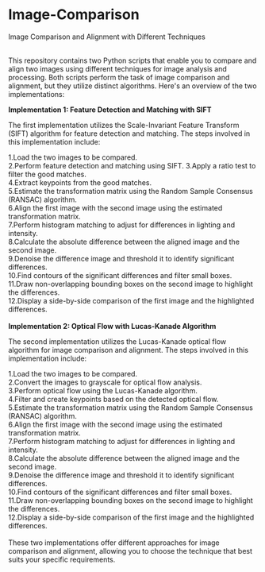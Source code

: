 # Image-Comparison

Image Comparison and Alignment with Different Techniques<br><br>

This repository contains two Python scripts that enable you to compare and align two images using different techniques for image analysis and processing. Both scripts perform the task of image comparison and alignment, but they utilize distinct algorithms. Here's an overview of the two implementations:<br>

**Implementation 1: Feature Detection and Matching with SIFT**<br>

The first implementation utilizes the Scale-Invariant Feature Transform (SIFT) algorithm for feature detection and matching. The steps involved in this implementation include:<br>

1.Load the two images to be compared.<br>
2.Perform feature detection and matching using SIFT.
3.Apply a ratio test to filter the good matches.<br>
4.Extract keypoints from the good matches.<br>
5.Estimate the transformation matrix using the Random Sample Consensus (RANSAC) algorithm.<br>
6.Align the first image with the second image using the estimated transformation matrix.<br>
7.Perform histogram matching to adjust for differences in lighting and intensity.<br>
8.Calculate the absolute difference between the aligned image and the second image.<br>
9.Denoise the difference image and threshold it to identify significant differences.<br>
10.Find contours of the significant differences and filter small boxes.<br>
11.Draw non-overlapping bounding boxes on the second image to highlight the differences.<br>
12.Display a side-by-side comparison of the first image and the highlighted differences.<br><br>
**Implementation 2: Optical Flow with Lucas-Kanade Algorithm**<br>

The second implementation utilizes the Lucas-Kanade optical flow algorithm for image comparison and alignment. The steps involved in this implementation include:<br>

1.Load the two images to be compared.<br>
2.Convert the images to grayscale for optical flow analysis.<br>
3.Perform optical flow using the Lucas-Kanade algorithm.<br>
4.Filter and create keypoints based on the detected optical flow.<br>
5.Estimate the transformation matrix using the Random Sample Consensus (RANSAC) algorithm.<br>
6.Align the first image with the second image using the estimated transformation matrix.<br>
7.Perform histogram matching to adjust for differences in lighting and intensity.<br>
8.Calculate the absolute difference between the aligned image and the second image.<br>
9.Denoise the difference image and threshold it to identify significant differences.<br>
10.Find contours of the significant differences and filter small boxes.<br>
11.Draw non-overlapping bounding boxes on the second image to highlight the differences.<br>
12.Display a side-by-side comparison of the first image and the highlighted differences.<br><br>
These two implementations offer different approaches for image comparison and alignment, allowing you to choose the technique that best suits your specific requirements. <br>
